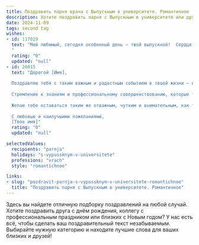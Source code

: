 ```yaml
---
title: Поздравить парня врача с Выпускным в университете. Романтичное
description: Хотите поздравить парня с Выпускным в университете или другим праздником? Наш ИИ создаст незабываемое поздравление, а вы обязательно выделитесь среди других.  
date: 2024-11-09
tags: second tag
wishes:
- id: 117029
  text: "Мой любимый, сегодня особенный день – твой выпускной!  Сердце переполняется гордостью и любовью, наблюдая, как ты,  мой умный и добрый, достигаешь таких высот.  Врач – это призвание, и я знаю, что ты будешь лучшим,  нося с собой не только знания, но и теплоту сердца, исцеляя не только тела, но и души.  Пусть твой путь будет полон успехов, а я всегда буду рядом, поддерживая тебя и любя. С праздником, мой будущий доктор!
  "
  rating: "0"
  updated: "null"
- id: 26015
  text: "Дорогой [Имя],
  
  Поздравляю тебя с таким важным и радостным событием в твоей жизни — выпускным из университета! Как прекрасно, что ты завершаешь этот период, ставшим для тебя не только временем учебы, но и временем роста и самооткрытия.
  
  Стремление к знаниям и профессиональному совершенствованию, которые ты проявлял, делает тебя не просто выпускником, но и настоящим будущим врачом, способным принести свет и здоровье в жизни многих людей. Пусть твоя профессиональная дорога будет полна успехов, а каждый твой день на работе будет наполнен смыслом и вдохновением.
  
  Желаю тебе оставаться таким же отважным, чутким и внимательным, как ты был все эти годы. Пусть твои руки будут золотыми, когда дело касается спасения жизней. Ты делаешь мир лучше, и это самое прекрасное, что можно сделать.
  
  С любовью и наилучшими пожеланиями,
  [Твое имя]"
  rating: "0"
  updated: "null"

selectedValues:
  recipients: "parnja"
  holidays: "s-vypussknym-v-universitete"
  professions: "vrach"
  style: "romantichnoe"

links:
- slug: "pozdravit-parnja-s-vypussknym-v-universitete-romantichnoe"
  title: "Поздравить парня с Выпускным в университете. Романтичное"
---
```


Здесь вы найдете отличную подборку поздравлений на любой случай.
Хотите поздравить друга с днём рождения, коллегу с профессиональным праздником или близких с Новым годом? У нас есть всё, чтобы сделать ваш поздравительный текст незабываемым. Выбирайте нужную категорию и находите лучшие слова для ваших близких и друзей!
